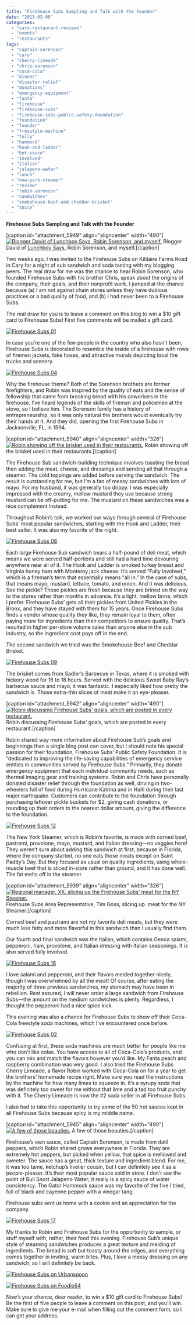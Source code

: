 ```yaml
---
title: "Firehouse Subs Sampling and Talk with the Founder"
date: "2013-03-06"
categories: 
  - "cary-restaurant-reviews"
  - "events"
  - "restaurants"
tags: 
  - "captain-sorenson"
  - "cary"
  - "cherry-limeade"
  - "chris-sorenson"
  - "coca-cola"
  - "dinner"
  - "disaster-relief"
  - "donations"
  - "emergency-equipment"
  - "fanta"
  - "firehouse"
  - "firehouse-subs"
  - "firehouse-subs-public-safety-foundation"
  - "foundation"
  - "founder"
  - "fresstyle-machine"
  - "fully"
  - "hammock"
  - "hook-and-ladder"
  - "hot-sauce"
  - "involved"
  - "italian"
  - "jalapeno-water"
  - "lunch"
  - "new-york-steamer"
  - "review"
  - "robin-sorenson"
  - "sandwiches"
  - "smokehouse-beef-and-cheddar-brisket"
  - "spicy"
---
```


**Firehouse Subs Sampling and Talk with the Founder**

\[caption id="attachment\_5949" align="aligncenter" width="490"\][![Blogger David of Lunchboy Says, Robin Sorenson, and myself.](http://s3.amazonaws.com/thegourmez-wpmedia/2013/02/Firehouse-Subs-19.jpg)](http://www.thegourmez.com/2013/03/firehouse-subs-sampling-and-talk-with-the-founder/firehouse-subs-19/) Blogger David of [Lunchboy Says](http://www.lunchboysays.com/ "Lunchboy Says"), Robin Sorenson, and myself.\[/caption\]

Two weeks ago, I was invited to the Firehouse Subs on Kildaire Farms Road in Cary for a night of sub sandwich and soda tasting with my blogging peers. The real draw for me was the chance to hear Robin Sorenson, who founded Firehouse Subs with his brother Chris, speak about the origins of the company, their goals, and their nonprofit work. I jumped at the chance because (a) I am not against chain stores unless they have dubious practices or a bad quality of food, and (b) I had never been to a Firehouse Subs.

The real draw for you is to leave a comment on this blog to win a $10 gift card to Firehouse Subs! First five comments will be mailed a gift card.

[![Firehouse Subs 01](http://s3.amazonaws.com/thegourmez-wpmedia/2013/02/Firehouse-Subs-01.jpg)](http://www.thegourmez.com/2013/03/firehouse-subs-sampling-and-talk-with-the-founder/firehouse-subs-01/)

In case you’re one of the few people in the country who also hasn’t been, Firehouse Subs is decorated to resemble the inside of a firehouse with rows of firemen jackets, fake hoses, and attractive murals depicting local fire trucks and scenery.

[![Firehouse Subs 04](http://s3.amazonaws.com/thegourmez-wpmedia/2013/02/Firehouse-Subs-04.jpg)](http://www.thegourmez.com/2013/03/firehouse-subs-sampling-and-talk-with-the-founder/firehouse-subs-04/)

Why the firehouse theme? Both of the Sorenson brothers are former firefighters, and Robin was inspired by the quality of eats and the sense of fellowship that came from breaking bread with his coworkers in the firehouse. I’ve heard legends of the skills of fireman and policemen at the stove, so I believe him. The Sorenson family has a history of entrepreneurship, so it was only natural the brothers would eventually try their hands at it. And they did, opening the first Firehouse Subs in Jacksonville, FL, in 1994.

\[caption id="attachment\_5940" align="aligncenter" width="326"\][![Robin showing off the brisket used in their restaurants.](http://s3.amazonaws.com/thegourmez-wpmedia/2013/02/Firehouse-Subs-13.jpg)](http://www.thegourmez.com/2013/03/firehouse-subs-sampling-and-talk-with-the-founder/firehouse-subs-13/) Robin showing off the brisket used in their restaurants.\[/caption\]

The Firehouse Sub sandwich-building technique involves toasting the bread then adding the meat, cheese, and dressings and sending all that through a steamer. The cold toppings are added before serving the sandwich. The result is outstanding for me, but I’m a fan of messy sandwiches with lots of mayo. For my husband, it was generally too drippy. I was especially impressed with the creamy, mellow mustard they use because strong mustard can be off-putting for me. The mustard on these sandwiches was a nice complement instead.

Throughout Robin’s talk, we worked our ways through several of Firehouse Subs’ most popular sandwiches, starting with the Hook and Ladder, their best seller. It was also my favorite of the night.

[![Firehouse Subs 08](http://s3.amazonaws.com/thegourmez-wpmedia/2013/02/Firehouse-Subs-08.jpg)](http://www.thegourmez.com/2013/03/firehouse-subs-sampling-and-talk-with-the-founder/firehouse-subs-08/)

Each large Firehouse Sub sandwich bears a half-pound of deli meat, which means we were served half-portions and still had a hard time devouring anywhere near all of it. The Hook and Ladder is smoked turkey breast and Virginia honey ham with Monterey jack cheese. It’s served “Fully Involved,” which is a fireman’s term that essentially means “all in.” In the case of subs, that means mayo, mustard, lettuce, tomato, and onion. And it was delicious. See the pickle? Those pickles are fresh because they are brined on the way to the stores rather than months in advance. It’s a light, mellow brine, which I prefer. Firehouse Subs’ gets all their pickles from United Pickles in the Bronx, and they have stayed with them for 15 years. Once Firehouse Subs finds a vendor whose quality they like, they remain loyal to them, often paying more for ingredients than their competitors to ensure quality. That’s resulted in higher per-store volume sales than anyone else in the sub industry, so the ingredient cost pays off in the end.

The second sandwich we tried was the Smokehouse Beef and Cheddar Brisket.

[![Firehouse Subs 09](http://s3.amazonaws.com/thegourmez-wpmedia/2013/02/Firehouse-Subs-09.jpg)](http://www.thegourmez.com/2013/03/firehouse-subs-sampling-and-talk-with-the-founder/firehouse-subs-09/)

The brisket comes from Sadler’s Barbecue in Texas, where it is smoked with hickory wood for 16 to 18 hours. Served with the delicious Sweet Baby Ray’s barbecue sauce and mayo, it was fantastic. I especially liked how pretty the sandwich is. Those extra-thin slices of meat make it an eye-pleaser.

\[caption id="attachment\_5942" align="aligncenter" width="490"\][![Robin discussing Firehouse Subs’ goals, which are posted in every restaurant.](http://s3.amazonaws.com/thegourmez-wpmedia/2013/02/Firehouse-Subs-10.jpg)](http://www.thegourmez.com/2013/03/firehouse-subs-sampling-and-talk-with-the-founder/firehouse-subs-10/) Robin discussing Firehouse Subs’ goals, which are posted in every restaurant.\[/caption\]

Robin shared way more information about Firehouse Sub’s goals and beginnings than a single blog post can cover, but I should note his special passion for their foundation, Firehouse Subs’ Public Safety Foundation. It is “dedicated to improving the life-saving capabilities of emergency service entities in communities served by Firehouse Subs.” Primarily, they donate emergency equipment that each individual community needs, such as thermal imaging gear and training systems. Robin and Chris have personally donated disaster relief through the foundation as well, driving in two-wheelers full of food during Hurricane Katrina and in Haiti during their last major earthquake. Customers can contribute to the foundation through purchasing leftover pickle buckets for $2, giving cash donations, or rounding up their orders to the nearest dollar amount, giving the difference to the foundation.

[![Firehouse Subs 12](http://s3.amazonaws.com/thegourmez-wpmedia/2013/02/Firehouse-Subs-12.jpg)](http://www.thegourmez.com/2013/03/firehouse-subs-sampling-and-talk-with-the-founder/firehouse-subs-12/)

The New York Steamer, which is Robin’s favorite, is made with corned beef, pastrami, provolone, mayo, mustard, and Italian dressing—no veggies here! They weren’t sure about adding this sandwich at first, because in Florida, where the company started, no one eats those meats except on Saint Paddy’s Day. But they focused as usual on quality ingredients, using whole-muscle beef that is sliced in-store rather than ground, and it has done well. The fat melts off in the steamer.

\[caption id="attachment\_5939" align="aligncenter" width="326"\][![Regional manager, XX, slicing up the Firehouse Subs’ meat for the NY Steamer.](http://s3.amazonaws.com/thegourmez-wpmedia/2013/02/Firehouse-Subs-15.jpg)](http://www.thegourmez.com/2013/03/firehouse-subs-sampling-and-talk-with-the-founder/firehouse-subs-15/) Firehouse Subs Area Representative, Tim Goss, slicing up  meat for the NY Steamer.\[/caption\]

Corned beef and pastrami are not my favorite deli meats, but they were much less fatty and more flavorful in this sandwich than I usually find them.

Our fourth and final sandwich was the Italian, which contains Genoa salami, pepperoni, ham, provolone, and Italian dressing with Italian seasonings. It is also served fully involved.

[![Firehouse Subs 16](http://s3.amazonaws.com/thegourmez-wpmedia/2013/02/Firehouse-Subs-16.jpg)](http://www.thegourmez.com/2013/03/firehouse-subs-sampling-and-talk-with-the-founder/firehouse-subs-16/)

I love salami and pepperoni, and their flavors melded together nicely, though I was overwhelmed by all the meat! Of course, after eating the majority of three previous sandwiches, my stomach may have been in rebellion. Rest assured, I will never order a large sandwich from Firehouse Subs—the amount on the medium sandwiches is plenty. Regardless, I thought the pepperoni had a nice spice kick.

This evening was also a chance for Firehouse Subs to show off their Coca-Cola freestyle soda machines, which I’ve encountered once before.

[![Firehouse Subs 02](http://s3.amazonaws.com/thegourmez-wpmedia/2013/02/Firehouse-Subs-02.jpg)](http://www.thegourmez.com/2013/03/firehouse-subs-sampling-and-talk-with-the-founder/firehouse-subs-02/)

Confusing at first, these soda machines are much better for people like me who don’t like colas. You have access to all of Coca-Cola’s products, and you can mix and match the flavors however you’d like. My Fanta peach and raspberry combination was very good. I also tried the Firehouse Subs Cherry Limeade, a flavor Robin worked with Coca-Cola on for a year to get the brothers’ homemade recipe right. Make sure you read the instructions by the machine for how many limes to squeeze in. It’s a syrupy soda that was definitely too sweet for me without that lime and a tad too fruit punchy with it. The Cherry Limeade is now the #2 soda seller in all Firehouse Subs.

I also had to take this opportunity to try some of the 50 hot sauces kept in all Firehouse Subs because spicy is my middle name.

\[caption id="attachment\_5945" align="aligncenter" width="490"\][![A few of those beauties.](http://s3.amazonaws.com/thegourmez-wpmedia/2013/02/Firehouse-Subs-03.jpg)](http://www.thegourmez.com/2013/03/firehouse-subs-sampling-and-talk-with-the-founder/firehouse-subs-03/) A few of those beauties.\[/caption\]

Firehouse’s own sauce, called Captain Sorenson, is made from datil peppers, which Robin shared grows everywhere in Florida. They are extremely hot peppers, but picked when yellow, that spice is mellowed and sweeter. The sauce has a great, thick texture and ingredient blend. For me, it was too tame, ketchup’s livelier cousin, but I can definitely see it as a people-pleaser. It’s their most popular sauce sold in store. I don’t see the point of Bull Snort Jalapeno Water; it really is a spicy sauce of water consistency. The Gator Hammock sauce was my favorite of the five I tried, full of black and cayenne pepper with a vinegar tang.

Firehouse subs sent us home with a cookie and an appreciation for the company.

[![Firehouse Subs 17](http://s3.amazonaws.com/thegourmez-wpmedia/2013/02/Firehouse-Subs-17.jpg)](http://www.thegourmez.com/2013/03/firehouse-subs-sampling-and-talk-with-the-founder/firehouse-subs-17/)

My thanks to Robin and Firehouse Subs for the opportunity to sample, or stuff myself with, rather, their food this evening. Firehouse Sub’s unique style of steaming sandwiches produces a great texture and melding of ingredients. The bread is soft but toasty around the edges, and everything comes together in inviting, warm bites. Plus, I love a messy dressing on any sandwich, so I will definitely be back.

[![Firehouse Subs on Urbanspoon](http://www.urbanspoon.com/b/link/290840/minilink.gif)](http://www.urbanspoon.com/r/25/290840/restaurant/Firehouse-Subs-Cary)

[![Firehouse Subs on Foodio54](http://foodio54.com/images/badge-1-54175.jpg)](http://foodio54.com/restaurant/Cary-NC/54175/Firehouse-Subs)

Now’s your chance, dear reader, to win a $10 gift card to Firehouse Subs! Be the first of five people to leave a comment on this post, and you’ll win. Make sure to give me your e-mail when filling out the comment form, so I can get your address.
